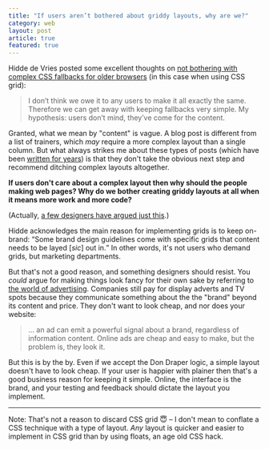 ```yaml
---
title: "If users aren’t bothered about griddy layouts, why are we?"
category: web
layout: post
article: true
featured: true
---
```


Hidde de Vries posted some excellent thoughts on [not bothering with complex CSS fallbacks for older browsers](https://hiddedevries.nl/en/blog/2018-08-11-lets-serve-everyone-good-looking-content) (in this case when using CSS grid):

> I don’t think we owe it to any users to make it all exactly the same. Therefore we can get away with keeping fallbacks very simple. My hypothesis: users don’t mind, they’ve come for the content.

Granted, what we mean by "content" is vague. A blog post is different from a list of trainers, which _may_ require a more complex layout than a single column. But what always strikes me about these types of posts (which have been [written for years](https://jonikorpi.com/leaving-old-IE-behind)) is that they don't take the obvious next step and recommend ditching complex layouts altogether.

**If users don't care about a complex layout then why should the people making web pages? Why do we bother creating griddy layouts at all when it means more work and more code?**

(Actually, [a few designers have argued just this](https://www.heydonworks.com/article/on-writing-less-damn-code).)

Hidde acknowledges the main reason for implementing grids is to keep on-brand: <q>Some brand design guidelines come with specific grids that content needs to be layed [<i>sic</i>] out in.</q> In other words, it's not users who demand grids, but marketing departments.

But that's not a good reason, and something designers should resist. You _could_ argue for making things look fancy for their own sake by referring to [the world of advertising](https://www.newstatesman.com/science-tech/internet/2018/07/death-don-draper). Companies still pay for display adverts and TV spots because they communicate something about the the "brand" beyond its content and price. They don't want to look cheap, and nor does your website:

> &hellip; an ad can emit a powerful signal about a brand, regardless of information content. Online ads are cheap and easy to make, but the problem is, they look it.

But this is by the by. Even if we accept the Don Draper logic, a simple layout doesn't have to look cheap. If your user is happier with plainer then that's a good business reason for keeping it simple. Online, the interface is the brand, and your testing and feedback should dictate the layout you implement.

<hr>

Note: That's not a reason to discard CSS grid <span role="img" aria-label="A saintly smile">😇</span> – I don't mean to conflate a CSS technique with a type of layout. _Any_ layout is quicker and easier to implement in CSS grid than by using floats, an age old CSS hack.
